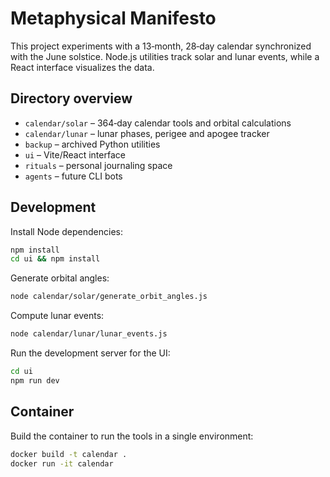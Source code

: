 # Metaphysical Manifesto

This project experiments with a 13‑month, 28‑day calendar synchronized with the June solstice. Node.js utilities track solar and lunar events, while a React interface visualizes the data.

## Directory overview

- `calendar/solar` – 364‑day calendar tools and orbital calculations
- `calendar/lunar` – lunar phases, perigee and apogee tracker
- `backup` – archived Python utilities
- `ui` – Vite/React interface
- `rituals` – personal journaling space
- `agents` – future CLI bots

## Development

Install Node dependencies:

```bash
npm install
cd ui && npm install
```

Generate orbital angles:

```bash
node calendar/solar/generate_orbit_angles.js
```

Compute lunar events:

```bash
node calendar/lunar/lunar_events.js
```

Run the development server for the UI:

```bash
cd ui
npm run dev
```


## Container

Build the container to run the tools in a single environment:

```bash
docker build -t calendar .
docker run -it calendar
```
